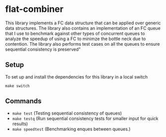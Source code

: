 # flat-combiner
This library implements a FC data structure that can be applied over generic data structures. The library also contains an implementation of an FC queue that I use to benchmark against other types of concurrent queues to analyze the speedup of using a FC to minimze the bottle neck due to contention. The library also performs test cases on all the queues to ensure sequential consistency is preserved"

## Setup
To set up and install the dependencies for this library in a local switch
```
make switch
```

## Commands
- `make test` (Testing sequential consistency of queues)
- `make testq` (Run sequential consistency tests for smaller input for quick results)
- `make speedtest` (Benchmarking enques between queues.)